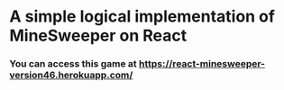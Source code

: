 # A simple logical implementation of MineSweeper on React 



### You can access this game at https://react-minesweeper-version46.herokuapp.com/


